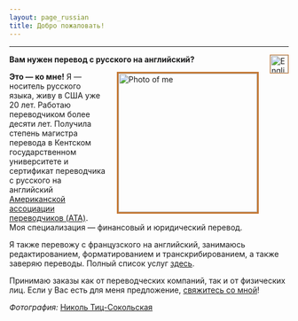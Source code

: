 ```yaml
---
layout: page_russian
title: Добро пожаловать!
---
```



-------

<a href="{{ site.baseurl }}"><img src="{{ site.baseurl }}public/english_icon.png" alt="English version of website" style="border:1px solid;border-color:rgb(196, 120, 52);width:32px;margin-left:20px;padding:0px;background:transparent;" align="right"></a>

**Вам нужен перевод с русского на английский?**

<img src="{{ site.baseurl }}public/updated_photoshoot_crop.jpg" alt="Photo of me" style="border:3px solid;border-color:rgb(196, 120, 52);width: 250px;margin-left:20px;padding:0px;background:transparent;" align="right">

**Это &mdash; ко мне!** Я &mdash; носитель русского языка, живу в США уже 20 лет. Работаю переводчиком более десяти лет. Получила степень магистра перевода в Кентском государственном университете и сертификат переводчика с русского на английский <a href="http://atanet.org">Американской ассоциации переводчиков (ATA)</a>. Моя специализация &mdash; финансовый и юридический перевод.

Я также перевожу с французского на английский, занимаюсь редактированием, форматированием и транскрибированием, а также заверяю переводы. Полный список услуг <a href="{{ site.baseurl }}services_russian">здесь</a>.

Принимаю заказы как от переводческих компаний, так и от физических лиц. Если у Вас есть для меня предложение, <a href="{{ site.baseurl }}contact_russian/">свяжитесь со мной</a>!

*Фотография:* <a href="http://www.ntietz.com">Николь Тиц-Сокольская</a>
